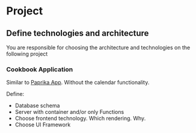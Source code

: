 # Project

## Define technologies and architecture

You are responsible for choosing the architecture and technologies on the following project

### Cookbook Application

Similar to [Paprika App](https://www.paprikaapp.com/). Without the calendar functionality.

Define:

* Database schema
* Server with container and/or only Functions
* Choose frontend technology. Which rendering. Why.
* Choose UI Framework
